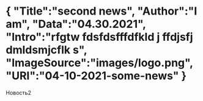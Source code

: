 {
"Title":"second news",
"Author":"I am",
"Data":"04.30.2021",
"Intro":"rfgtw fdsfdsfffdfkld j ffdjsfj dmldsmjcflk s",
"ImageSource":"images/logo.png",
"URI":"04-10-2021-some-news"
}
===
Новость2